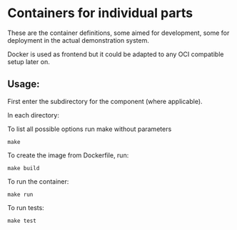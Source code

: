Containers for individual parts
===============================


These are the container definitions, some aimed for development, some for
deployment in the actual demonstration system.

Docker is used as frontend but it could be adapted to any OCI compatible
setup later on.

Usage:
------

First enter the subdirectory for the component (where applicable).

In each directory:

To list all possible options run make without parameters
```
make
```

To create the image from Dockerfile, run:
```
make build
```

To run the container:
```
make run
```

To run tests:
```
make test
```

